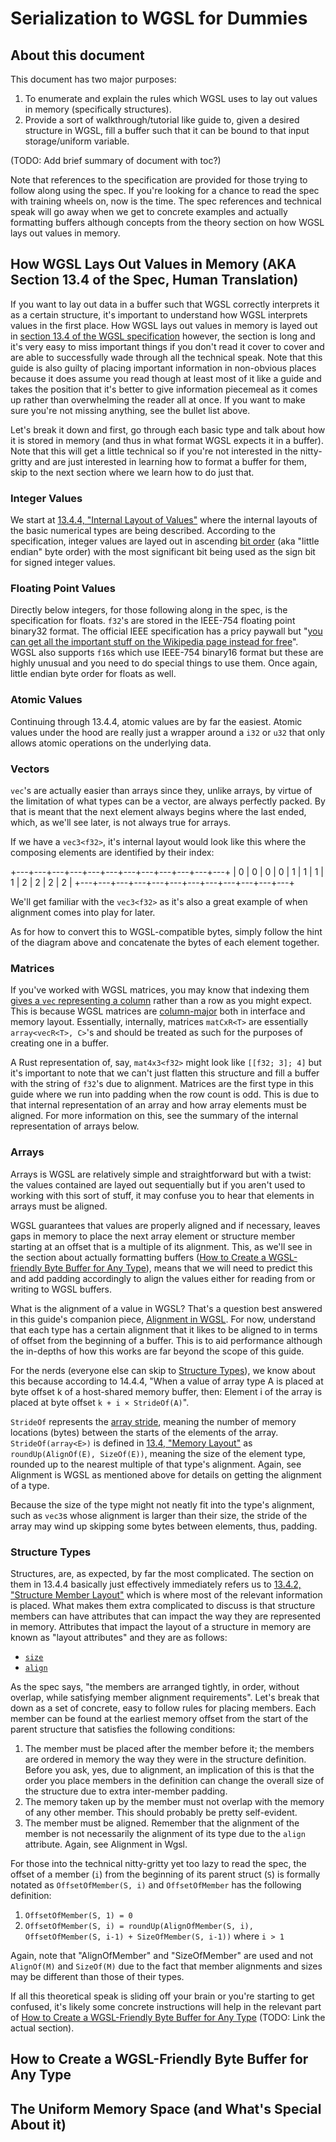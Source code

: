 # Serialization to WGSL for Dummies

## About this document

This document has two major purposes:

1. To enumerate and explain the rules which WGSL uses to lay out values in memory (specifically structures).
2. Provide a sort of walkthrough/tutorial like guide to, given a desired structure in WGSL, fill a buffer such that it can be bound to that input storage/uniform variable.

(TODO: Add brief summary of document with toc?)

Note that references to the specification are provided for those trying to follow along using the spec. If you're looking for a chance to read the spec with training wheels on, now is the time. The spec references and technical speak will go away when we get to concrete examples and actually formatting buffers although concepts from the theory section on how WGSL lays out values in memory.

## How WGSL Lays Out Values in Memory (AKA Section 13.4 of the Spec, Human Translation)

If you want to lay out data in a buffer such that WGSL correctly interprets it as a certain structure, it's important to understand how WGSL interprets values in the first place. How WGSL lays out values in memory is layed out in [section 13.4 of the WGSL specification](https://www.w3.org/TR/2023/WD-WGSL-20230802/#memory-layouts) however, the section is long and it's very easy to miss important things if you don't read it cover to cover and are able to successfully wade through all the technical speak. Note that this guide is also guilty of placing important information in non-obvious places because it does assume you read though at least most of it like a guide and takes the position that it's better to give information piecemeal as it comes up rather than overwhelming the reader all at once. If you want to make sure you're not missing anything, see the bullet list above.

Let's break it down and first, go through each basic type and talk about how it is stored in memory (and thus in what format WGSL expects it in a buffer). Note that this will get a little technical so if you're not interested in the nitty-gritty and are just interested in learning how to format a buffer for them, skip to the next section where we learn how to do just that.

### Integer Values

We start at [13.4.4, "Internal Layout of Values"](https://www.w3.org/TR/2023/WD-WGSL-20230802/#internal-value-layout) where the internal layouts of the basic numerical types are being described. According to the specification, integer values are layed out in ascending [bit order](https://en.wikipedia.org/wiki/Bit_numbering) (aka "little endian" byte order) with the most significant bit being used as the sign bit for signed integer values.

### Floating Point Values

Directly below integers, for those following along in the spec, is the specification for floats. `f32`'s are stored in the IEEE-754 floating point binary32 format. The official IEEE specification has a pricy paywall but "[you can get all the important stuff on the Wikipedia page instead for free](https://en.wikipedia.org/wiki/IEEE_754)". WGSL also supports `f16`s which use IEEE-754 binary16 format but these are highly unusual and you need to do special things to use them. Once again, little endian byte order for floats as well.

### Atomic Values

Continuing through 13.4.4, atomic values are by far the easiest. Atomic values under the hood are really just a wrapper around a `i32` or `u32` that only allows atomic operations on the underlying data.

### Vectors

`vec`'s are actually easier than arrays since they, unlike arrays, by virtue of the limitation of what types can be a vector, are always perfectly packed. By that is meant that the next element always begins where the last ended, which, as we'll see later, is not always true for arrays.

If we have a `vec3<f32>`, it's internal layout would look like this where the composing elements are identified by their index:

+---+---+---+---+---+---+---+---+---+---+---+---+
| 0 | 0 | 0 | 0 | 1 | 1 | 1 | 1 | 2 | 2 | 2 | 2 |
+---+---+---+---+---+---+---+---+---+---+---+---+

We'll get familiar with the `vec3<f32>` as it's also a great example of when alignment comes into play for later.

As for how to convert this to WGSL-compatible bytes, simply follow the hint of the diagram above and concatenate the bytes of each element together.

### Matrices

If you've worked with WGSL matrices, you may know that indexing them [gives a `vec` representing a column](https://www.w3.org/TR/2023/WD-WGSL-20230802/#matrix-access-expr) rather than a row as you might expect. This is because WGSL matrices are [column-major](https://en.wikipedia.org/wiki/Row-_and_column-major_order) both in interface and memory layout. Essentially, internally, matrices `matCxR<T>` are essentially `array<vecR<T>, C>`'s and should be treated as such for the purposes of creating one in a buffer.

A Rust representation of, say, `mat4x3<f32>` might look like `[[f32; 3]; 4]` but it's important to note that we can't just flatten this structure and fill a buffer with the string of `f32`'s due to alignment. Matrices are the first type in this guide where we run into padding when the row count is odd. This is due to that internal representation of an array and how array elements must be aligned. For more information on this, see the summary of the internal representation of arrays below.

### Arrays

Arrays is WGSL are relatively simple and straightforward but with a twist: the values contained are layed out sequentially but if you aren't used to working with this sort of stuff, it may confuse you to hear that elements in arrays must be aligned.

WGSL guarantees that values are properly aligned and if necessary, leaves gaps in memory to place the next array element or structure member starting at an offset that is a multiple of its alignment. This, as we'll see in the section about actually formatting buffers ([How to Create a WGSL-friendly Byte Buffer for Any Type](#how-to-create-a-wgsl-friendly-byte-buffer-for-any-type)), means that we will need to predict this and add padding accordingly to align the values either for reading from or writing to WGSL buffers.

What is the alignment of a value in WGSL? That's a question best answered in this guide's companion piece, [Alignment in WGSL](./alignment_in_wgsl.md). For now, understand that each type has a certain alignment that it likes to be aligned to in terms of offset from the beginning of a buffer. This is to aid performance although the in-depths of how this works are far beyond the scope of this guide.

For the nerds (everyone else can skip to [Structure Types](#structure-types)), we know about this because according to 14.4.4, "When a value of array type A is placed at byte offset k of a host-shared memory buffer, then: Element i of the array is placed at byte offset `k + i × StrideOf(A)`".

`StrideOf` represents the [array stride](https://en.wikipedia.org/wiki/Stride_of_an_array), meaning the number of memory locations (bytes) between the starts of the elements of the array. `StrideOf(array<E>)` is defined in [13.4, "Memory Layout"](https://www.w3.org/TR/2023/WD-WGSL-20230802/#memory-layouts) as `roundUp(AlignOf(E), SizeOf(E))`, meaning the size of the element type, rounded up to the nearest multiple of that type's alignment. Again, see Alignment is WGSL as mentioned above for details on getting the alignment of a type.

Because the size of the type might not neatly fit into the type's alignment, such as `vec3`s whose alignment is larger than their size, the stride of the array may wind up skipping some bytes between elements, thus, padding.

### Structure Types

Structures, are, as expected, by far the most complicated. The section on them in 13.4.4 basically just effectively immediately refers us to [13.4.2, "Structure Member Layout"](https://www.w3.org/TR/2023/WD-WGSL-20230802/#structure-member-layout) which is where most of the relevant information is placed. What makes them extra complicated to discuss is that structure members can have attributes that can impact the way they are represented in memory. Attributes that impact the layout of a structure in memory are known as "layout attributes" and they are as follows:

- [`size`](https://www.w3.org/TR/2023/WD-WGSL-20230802/#attribute-size)
- [`align`](https://www.w3.org/TR/2023/WD-WGSL-20230802/#attribute-align)

As the spec says, "the members are arranged tightly, in order, without overlap, while satisfying member alignment requirements". Let's break that down as a set of concrete, easy to follow rules for placing members. Each member can be found at the earliest memory offset from the start of the parent structure that satisfies the following conditions:

1. The member must be placed after the member before it; the members are ordered in memory the way they were in the structure definition. Before you ask, yes, due to alignment, an implication of this is that the order you place members in the definition can change the overall size of the structure due to extra inter-member padding.
2. The memory taken up by the member must not overlap with the memory of any other member. This should probably be pretty self-evident.
3. The member must be aligned. Remember that the alignment of the member is not necessarily the alignment of its type due to the `align` attribute. Again, see Alignment in Wgsl.

For those into the technical nitty-gritty yet too lazy to read the spec, the offset of a member (`i`) from the beginning of its parent struct (`S`) is formally notated as `OffsetOfMember(S, i)` and `OffsetOfMember` has the following definition:

1. `OffsetOfMember(S, 1) = 0`
2. `OffsetOfMember(S, i) = roundUp(AlignOfMember(S, i), OffsetOfMember(S, i-1) + SizeOfMember(S, i-1))` where `i > 1`

Again, note that "AlignOfMember" and "SizeOfMember" are used and not `AlignOf(M)` and `SizeOf(M)` due to the fact that member alignments and sizes may be different than those of their types.

If all this theoretical speak is sliding off your brain or you're starting to get confused, it's likely some concrete instructions will help in the relevant part of [How to Create a WGSL-Friendly Byte Buffer for Any Type](#how-to-create-a-wgsl-friendly-byte-buffer-for-any-type) (TODO: Link the actual section).

## How to Create a WGSL-Friendly Byte Buffer for Any Type

## The Uniform Memory Space (and What's Special About it)